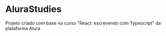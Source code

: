 # AluraStudies
Projeto criado com base no curso "React: escrevendo com Typescript" da plataforma Alura
